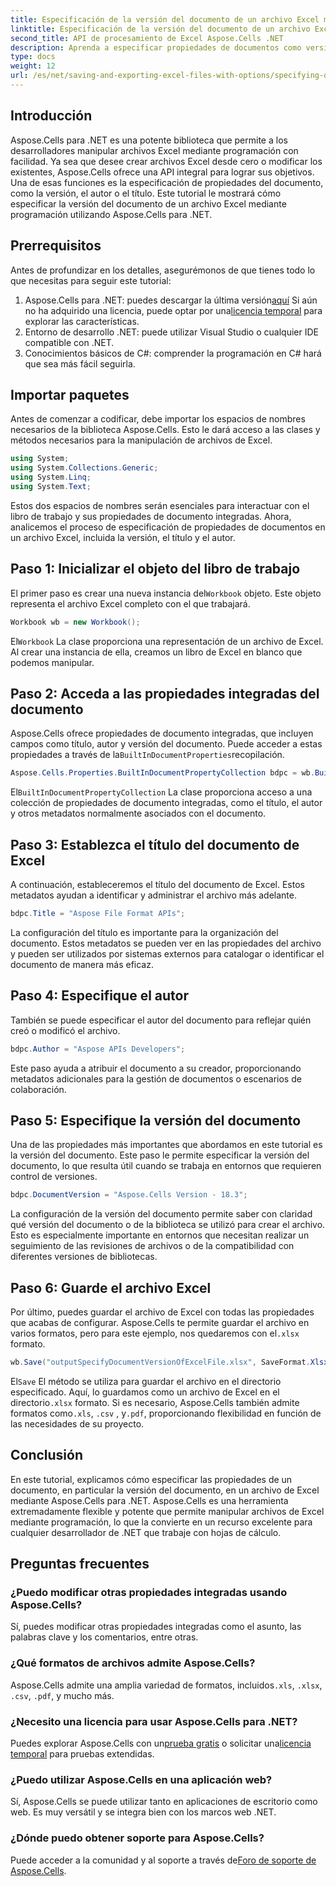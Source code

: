 ```yaml
---
title: Especificación de la versión del documento de un archivo Excel mediante programación en .NET
linktitle: Especificación de la versión del documento de un archivo Excel mediante programación en .NET
second_title: API de procesamiento de Excel Aspose.Cells .NET
description: Aprenda a especificar propiedades de documentos como versión, autor y título en un archivo Excel mediante programación utilizando Aspose.Cells para .NET con instrucciones paso a paso.
type: docs
weight: 12
url: /es/net/saving-and-exporting-excel-files-with-options/specifying-document-version-of-excel-file/
---
```

## Introducción
Aspose.Cells para .NET es una potente biblioteca que permite a los desarrolladores manipular archivos Excel mediante programación con facilidad. Ya sea que desee crear archivos Excel desde cero o modificar los existentes, Aspose.Cells ofrece una API integral para lograr sus objetivos. Una de esas funciones es la especificación de propiedades del documento, como la versión, el autor o el título. Este tutorial le mostrará cómo especificar la versión del documento de un archivo Excel mediante programación utilizando Aspose.Cells para .NET.
## Prerrequisitos
Antes de profundizar en los detalles, asegurémonos de que tienes todo lo que necesitas para seguir este tutorial:
1.  Aspose.Cells para .NET: puedes descargar la última versión[aquí](https://releases.aspose.com/cells/net/) Si aún no ha adquirido una licencia, puede optar por una[licencia temporal](https://purchase.aspose.com/temporary-license/) para explorar las características.
2. Entorno de desarrollo .NET: puede utilizar Visual Studio o cualquier IDE compatible con .NET.
3. Conocimientos básicos de C#: comprender la programación en C# hará que sea más fácil seguirla.
## Importar paquetes
Antes de comenzar a codificar, debe importar los espacios de nombres necesarios de la biblioteca Aspose.Cells. Esto le dará acceso a las clases y métodos necesarios para la manipulación de archivos de Excel.
```csharp
using System;
using System.Collections.Generic;
using System.Linq;
using System.Text;
```
Estos dos espacios de nombres serán esenciales para interactuar con el libro de trabajo y sus propiedades de documento integradas.
Ahora, analicemos el proceso de especificación de propiedades de documentos en un archivo Excel, incluida la versión, el título y el autor.
## Paso 1: Inicializar el objeto del libro de trabajo
 El primer paso es crear una nueva instancia del`Workbook` objeto. Este objeto representa el archivo Excel completo con el que trabajará.
```csharp
Workbook wb = new Workbook();
```
 El`Workbook` La clase proporciona una representación de un archivo de Excel. Al crear una instancia de ella, creamos un libro de Excel en blanco que podemos manipular.
## Paso 2: Acceda a las propiedades integradas del documento
Aspose.Cells ofrece propiedades de documento integradas, que incluyen campos como título, autor y versión del documento. Puede acceder a estas propiedades a través de la`BuiltInDocumentProperties`recopilación.
```csharp
Aspose.Cells.Properties.BuiltInDocumentPropertyCollection bdpc = wb.BuiltInDocumentProperties;
```
 El`BuiltInDocumentPropertyCollection` La clase proporciona acceso a una colección de propiedades de documento integradas, como el título, el autor y otros metadatos normalmente asociados con el documento.
## Paso 3: Establezca el título del documento de Excel
A continuación, estableceremos el título del documento de Excel. Estos metadatos ayudan a identificar y administrar el archivo más adelante.
```csharp
bdpc.Title = "Aspose File Format APIs";
```
La configuración del título es importante para la organización del documento. Estos metadatos se pueden ver en las propiedades del archivo y pueden ser utilizados por sistemas externos para catalogar o identificar el documento de manera más eficaz.
## Paso 4: Especifique el autor
También se puede especificar el autor del documento para reflejar quién creó o modificó el archivo.
```csharp
bdpc.Author = "Aspose APIs Developers";
```
Este paso ayuda a atribuir el documento a su creador, proporcionando metadatos adicionales para la gestión de documentos o escenarios de colaboración.
## Paso 5: Especifique la versión del documento
Una de las propiedades más importantes que abordamos en este tutorial es la versión del documento. Este paso le permite especificar la versión del documento, lo que resulta útil cuando se trabaja en entornos que requieren control de versiones.
```csharp
bdpc.DocumentVersion = "Aspose.Cells Version - 18.3";
```
La configuración de la versión del documento permite saber con claridad qué versión del documento o de la biblioteca se utilizó para crear el archivo. Esto es especialmente importante en entornos que necesitan realizar un seguimiento de las revisiones de archivos o de la compatibilidad con diferentes versiones de bibliotecas.
## Paso 6: Guarde el archivo Excel
 Por último, puedes guardar el archivo de Excel con todas las propiedades que acabas de configurar. Aspose.Cells te permite guardar el archivo en varios formatos, pero para este ejemplo, nos quedaremos con el`.xlsx` formato.
```csharp
wb.Save("outputSpecifyDocumentVersionOfExcelFile.xlsx", SaveFormat.Xlsx);
```
 El`Save` El método se utiliza para guardar el archivo en el directorio especificado. Aquí, lo guardamos como un archivo de Excel en el directorio`.xlsx` formato. Si es necesario, Aspose.Cells también admite formatos como`.xls`, `.csv` , y`.pdf`, proporcionando flexibilidad en función de las necesidades de su proyecto.
## Conclusión
En este tutorial, explicamos cómo especificar las propiedades de un documento, en particular la versión del documento, en un archivo de Excel mediante Aspose.Cells para .NET. Aspose.Cells es una herramienta extremadamente flexible y potente que permite manipular archivos de Excel mediante programación, lo que la convierte en un recurso excelente para cualquier desarrollador de .NET que trabaje con hojas de cálculo.
## Preguntas frecuentes
### ¿Puedo modificar otras propiedades integradas usando Aspose.Cells?  
Sí, puedes modificar otras propiedades integradas como el asunto, las palabras clave y los comentarios, entre otras.
### ¿Qué formatos de archivos admite Aspose.Cells?  
 Aspose.Cells admite una amplia variedad de formatos, incluidos`.xls`, `.xlsx`, `.csv`, `.pdf`, y mucho más.
### ¿Necesito una licencia para usar Aspose.Cells para .NET?  
 Puedes explorar Aspose.Cells con un[prueba gratis](https://releases.aspose.com/) o solicitar una[licencia temporal](https://purchase.aspose.com/temporary-license/) para pruebas extendidas.
### ¿Puedo utilizar Aspose.Cells en una aplicación web?  
Sí, Aspose.Cells se puede utilizar tanto en aplicaciones de escritorio como web. Es muy versátil y se integra bien con los marcos web .NET.
### ¿Dónde puedo obtener soporte para Aspose.Cells?  
 Puede acceder a la comunidad y al soporte a través de[Foro de soporte de Aspose.Cells](https://forum.aspose.com/c/cells/9).